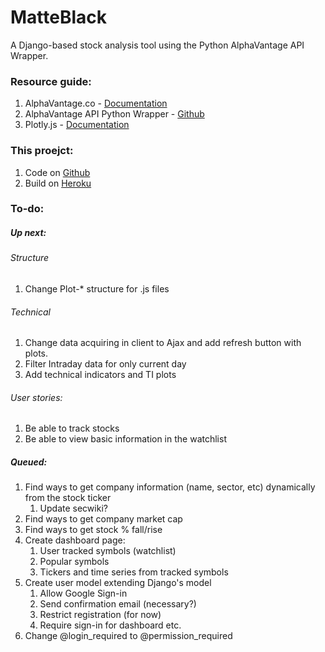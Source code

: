 # MatteBlack
A Django-based stock analysis tool using the Python AlphaVantage API Wrapper.

### Resource guide:
1. AlphaVantage.co - [Documentation](https://www.alphavantage.co/documentation/)
1. AlphaVantage API Python Wrapper - [Github](https://github.com/RomelTorres/alpha_vantage)
1. Plotly.js - [Documentation](https://plot.ly/javascript/)

### This proejct:
1. Code on [Github](https://github.com/ishaansaxena/AlphaVantage)
1. Build on [Heroku](https://matteblack.herokuapp.com)

### To-do:
##### Up next:
###### Structure
1. Change Plot-* structure for .js files
###### Technical
1. Change data acquiring in client to Ajax and add refresh button with plots.
1. Filter Intraday data for only current day
1. Add technical indicators and TI plots
###### User stories:
1. Be able to track stocks
1. Be able to view basic information in the watchlist

##### Queued:
1. Find ways to get company information (name, sector, etc) dynamically from the stock ticker
    1. Update secwiki?
1. Find ways to get company market cap
1. Find ways to get stock % fall/rise
1. Create dashboard page:
    1. User tracked symbols (watchlist)
    1. Popular symbols
    1. Tickers and time series from tracked symbols
1. Create user model extending Django's model
    1. Allow Google Sign-in
    1. Send confirmation email (necessary?)
    1. Restrict registration (for now)
    1. Require sign-in for dashboard etc.
1. Change @login_required to @permission_required

